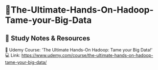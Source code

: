 # 🤩The-Ultimate-Hands-On-Hadoop-Tame-your-Big-Data
## 📝 Study Notes & Resources
📕 Udemy Course: 'The Ultimate Hands-On Hadoop: Tame your Big Data!'  
💻 Link: https://www.udemy.com/course/the-ultimate-hands-on-hadoop-tame-your-big-data/
